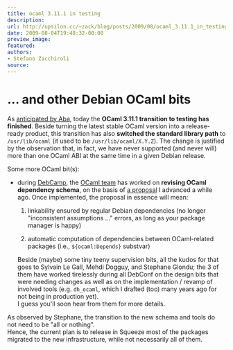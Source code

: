 ```yaml
---
title: ocaml 3.11.1 in testing
description:
url: http://upsilon.cc/~zack/blog/posts/2009/08/ocaml_3.11.1_in_testing/
date: 2009-08-04T19:48:32-00:00
preview_image:
featured:
authors:
- Stefano Zacchiroli
source:
---
```


<h1>... and other Debian OCaml bits</h1>
<p>As <a href="http://blogs.turmzimmer.net/2009/08/03#squeeze-1">anticipated by
Aba</a>, today the <strong>OCaml 3.11.1 transition to testing has
finished</strong>. Beside turning the latest stable OCaml version
into a release-ready product, this transition has also
<strong>switched the standard library path</strong> to
<code>/usr/lib/ocaml</code> (it used to be
<code>/usr/lib/ocaml/X.Y.Z</code>). The change is justified by the
observation that, in fact, we have never supported (and never will)
more than one OCaml ABI at the same time in a given Debian
release.</p>
<p>Some more OCaml bit(s):</p>
<ul>
<li>
<p>during <a href="http://debconf9.debconf.org">DebCamp</a>, the
<a href="http://wiki.debian.org/Teams/OCamlTaskForce">OCaml
team</a> has worked on <strong>revising OCaml dependency
schema</strong>, on the basis of <a href="http://upsilon.cc/~zack/stuff/ocaml-debian-deps.pdf">a
proposal</a> I advanced a while ago. Once implemented, the proposal
in essence will mean:</p>
<ol>
<li>
<p>linkability ensured by regular Debian dependencies (no longer
&quot;inconsistent assumptions ...&quot; errors, as long as your package
manager is happy)</p>
</li>
<li>
<p>automatic computation of dependencies between OCaml-related
packages (i.e., <code>${ocaml:Depends}</code> substvar)</p>
</li>
</ol>
<p>Beside (maybe) some tiny teeny supervision bits, all the kudos
for that goes to Sylvain Le Gall, Mehdi Dogguy, and Stephane
Glondu; the 3 of them have worked tirelessly during all DebConf on
the design bits that were needing changes as well as on the
implementation / revamp of involved tools (e.g.
<code>dh_ocaml</code>, which I drafted (too) many years ago for not
being in production yet).<br/>
I guess you'll soon hear from them for more details.</p>
</li>
</ul>
<p>As observed by Stephane, the transition to the new schema and
tools do not need to be &quot;all or nothing&quot;.<br/>
Hence, the current plan is to release in Squeeze most of the
packages migrated to the new infrastructure, while not necessarily
all of them.</p>


